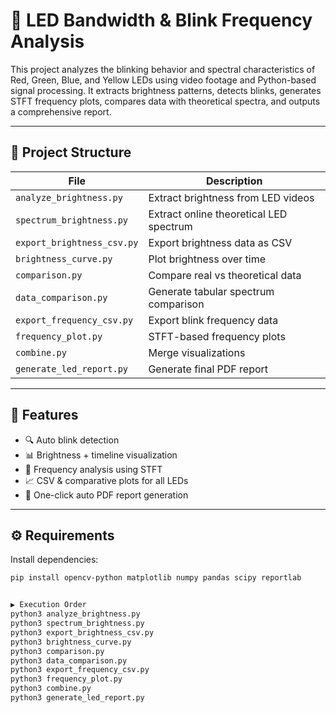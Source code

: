 # 🔦 LED Bandwidth & Blink Frequency Analysis

This project analyzes the blinking behavior and spectral characteristics of Red, Green, Blue, and Yellow LEDs using video footage and Python-based signal processing. It extracts brightness patterns, detects blinks, generates STFT frequency plots, compares data with theoretical spectra, and outputs a comprehensive report.

---

## 📁 Project Structure

| File | Description |
|------|-------------|
| `analyze_brightness.py` | Extract brightness from LED videos |
| `spectrum_brightness.py` | Extract online theoretical LED spectrum |
| `export_brightness_csv.py` | Export brightness data as CSV |
| `brightness_curve.py` | Plot brightness over time |
| `comparison.py` | Compare real vs theoretical data |
| `data_comparison.py` | Generate tabular spectrum comparison |
| `export_frequency_csv.py` | Export blink frequency data |
| `frequency_plot.py` | STFT-based frequency plots |
| `combine.py` | Merge visualizations |
| `generate_led_report.py` | Generate final PDF report |

---

## 🧠 Features

- 🔍 Auto blink detection
- 📊 Brightness + timeline visualization
- 🧠 Frequency analysis using STFT
- 📈 CSV & comparative plots for all LEDs
- 📄 One-click auto PDF report generation

---

## ⚙️ Requirements

Install dependencies:

```bash
pip install opencv-python matplotlib numpy pandas scipy reportlab


▶️ Execution Order
python3 analyze_brightness.py
python3 spectrum_brightness.py
python3 export_brightness_csv.py
python3 brightness_curve.py
python3 comparison.py
python3 data_comparison.py
python3 export_frequency_csv.py
python3 frequency_plot.py
python3 combine.py
python3 generate_led_report.py


